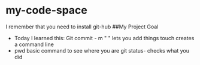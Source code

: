 # my-code-space
I remember that you need to install git-hub
##My Project Goal
- Today I learned this:
Git commit - m " " lets you add things
touch creates a command line
- pwd basic command to see where you are 
git status- checks what you did
